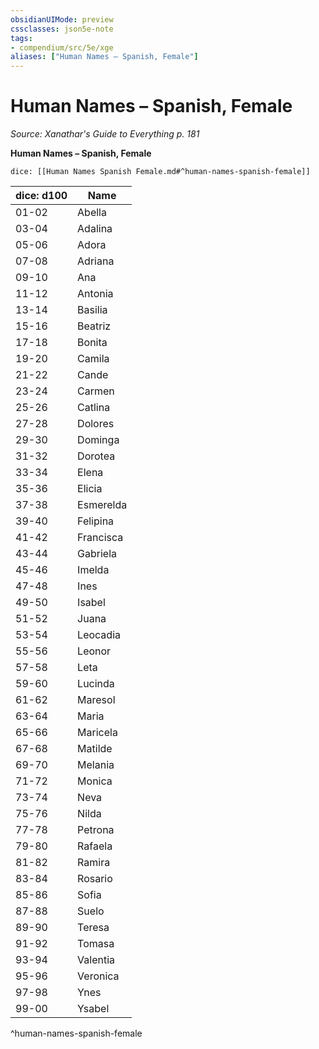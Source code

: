 ```yaml
---
obsidianUIMode: preview
cssclasses: json5e-note
tags:
- compendium/src/5e/xge
aliases: ["Human Names – Spanish, Female"]
---
```

# Human Names – Spanish, Female
*Source: Xanathar's Guide to Everything p. 181* 

**Human Names – Spanish, Female**

`dice: [[Human Names Spanish Female.md#^human-names-spanish-female]]`

| dice: d100 | Name |
|------------|------|
| 01-02 | Abella |
| 03-04 | Adalina |
| 05-06 | Adora |
| 07-08 | Adriana |
| 09-10 | Ana |
| 11-12 | Antonia |
| 13-14 | Basilia |
| 15-16 | Beatriz |
| 17-18 | Bonita |
| 19-20 | Camila |
| 21-22 | Cande |
| 23-24 | Carmen |
| 25-26 | Catlina |
| 27-28 | Dolores |
| 29-30 | Dominga |
| 31-32 | Dorotea |
| 33-34 | Elena |
| 35-36 | Elicia |
| 37-38 | Esmerelda |
| 39-40 | Felipina |
| 41-42 | Francisca |
| 43-44 | Gabriela |
| 45-46 | Imelda |
| 47-48 | Ines |
| 49-50 | Isabel |
| 51-52 | Juana |
| 53-54 | Leocadia |
| 55-56 | Leonor |
| 57-58 | Leta |
| 59-60 | Lucinda |
| 61-62 | Maresol |
| 63-64 | Maria |
| 65-66 | Maricela |
| 67-68 | Matilde |
| 69-70 | Melania |
| 71-72 | Monica |
| 73-74 | Neva |
| 75-76 | Nilda |
| 77-78 | Petrona |
| 79-80 | Rafaela |
| 81-82 | Ramira |
| 83-84 | Rosario |
| 85-86 | Sofia |
| 87-88 | Suelo |
| 89-90 | Teresa |
| 91-92 | Tomasa |
| 93-94 | Valentia |
| 95-96 | Veronica |
| 97-98 | Ynes |
| 99-00 | Ysabel |
^human-names-spanish-female